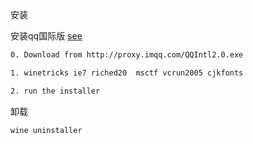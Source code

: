 
安装


安装qq国际版
[see](http://appdb.winehq.org/objectManager.php?sClass=version&iId=29398)

```sh
0. Download from http://proxy.imqq.com/QQIntl2.0.exe 

1. winetricks ie7 riched20  msctf vcrun2005 cjkfonts

2. run the installer
```

 卸载
```sh
wine uninstaller
```